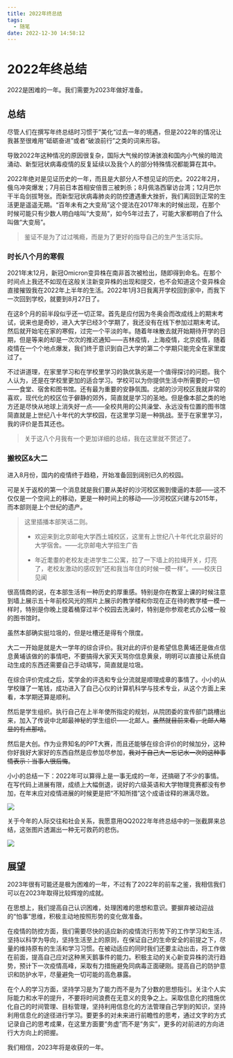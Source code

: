 ```yaml
---
title: 2022年终总结
tags:
  - 随笔
date: 2022-12-30 14:58:12
---
```



# 2022年终总结

2022是困难的一年。我们需要为2023年做好准备。

<!--more-->

## 总结

尽管人们在撰写年终总结时习惯于”美化“过去一年的境遇，但是2022年的情况让我甚至很难用”砥砺奋进”或者“破浪前行”之类的词来形容。

导致2022年这种情况的原因很复杂，国际大气候的惊涛骇浪和国内小气候的暗流涌动、新型冠状病毒疫情的反复延续以及我个人的部分特殊情况都能算在其中。

2022年绝对是见证历史的一年，而且是大部分人不想见证的历史。2022年2月，俄乌冲突爆发；7月前日本首相安倍晋三被刺杀；8月佩洛西窜访台湾；12月巴尔干半岛剑拔弩张。而新型冠状病毒肺炎的防控遭遇重大挫折，我们离回到正常的生活更是遥遥无期。“百年未有之大变局”这个提法在2017年末的时候出现，在那个时候可能只有少数人明白啥叫“大变局”，如今5年过去了，可能大家都明白了什么叫做“大变局”。

> 鉴证不是为了过过嘴瘾，而是为了更好的指导自己的生产生活实际。

### 时长八个月的寒假

2021年末12月，新冠Omicron变异株在南非首次被检出，随即得到命名。在那个时间点上我还不如现在这般关注新变异株的出现和提交，也不会知道这个变异株会直接摧毁我在2022年上半年的生活。2022年1月3日我离开学校回到家中，而我下一次回到学校，就要到8月27日了。

在这8个月的前半段似乎还一切正常。首先是应付因为冬奥会而改成线上的期末考试，说来也是奇妙，进入大学已经3个学期了，我还没有在线下参加过期末考试。然后就开始宅在家的寒假，过完一个平淡的年。随着年味散去就开始期待开学的日期，但是等来的却是一次次的推迟通知——吉林疫情，上海疫情，北京疫情，随着疫情在一个个地点爆发，我们终于意识到自己大学的第二个学期只能完全在家里度过了。

不过讲道理，在家里学习和在学校里学习的孰优孰劣是一个值得探讨的问题。我个人认为，还是在学校里更加的适合学习。学校可以为你提供生活中所需要的一切——食堂、宿舍和图书馆。还有最为重要的安静氛围。北邮的沙河校区我就非常的喜欢，现代化的校区位于僻静的郊外，简直就是学习的圣地。但是像本部之类的地方还是尽快从地球上消失好一点——全校共用的公共澡堂、永远没有位置的图书馆简直就是上世纪八十年代的大学校园，在这里学习是一种挑战。至于在家里学习，我的评价是吾其还也。

> 关于这八个月我有一个更加详细的总结，我在这里就不赘述了。

### 搬校区&大二

进入8月份，国内的疫情终于趋稳，开始准备回到阔别已久的校园。

可是关于返校的第一个消息就是我们要从美好的沙河校区搬到傻逼的本部——这不仅仅是一个空间上的移动，更是一种时间上的移动——沙河校区兴建与2015年，而本部则是上个世纪的遗产。

> 这里插播本部笑话二则。
> 
> - 欢迎来到北京邮电大学西土城校区，这里有上世纪八十年代北京最好的大学宿舍。——北京邮电大学招生广告
> 
> - 年近耄耋的老校友走进学生二公寓，拉了一下墙上的拉绳开关，灯亮了，老校友激动的感叹到”还和我当年住的时候一模一样“。——校庆日见闻

很高情商的说，在本部生活有一种历史的厚重感。特别是你在教室上课的时候注意到墙上展示五十年前校风光的照片上展示的教学楼和你现在正在待的教学楼一模一样时，特别是你晚上提着桶穿过半个校园去洗澡时，特别是你参观老式办公楼一般的图书馆时。

虽然本部确实挺垃圾的，但是吐槽还是得有个限度。

大二一开始是就是大一学年的综合评价。我对此的评价是希望信息黄埔还是做点信息黄埔该做的的事情吧，不要搞得大家天天骂你信息黄泉，明明可以直接让系统自动生成的东西还需要自己手动填写，简直就是垃圾。

在综合评价完成之后，奖学金的评选和专业分流就是顺理成章的事情了。小小的从学校赚了一笔钱，成功进入了自己心仪的计算机科学与技术专业，从这个方面上来看，本学期还算是顺利。

然后是学生组织。执行自己在上半年使所指定的规划，从院团委的宣传部门跳槽出来，加入了传说中北邮最神秘的学生组织——北邮人。~~虽然就目前来看，北邮人略显的有点那啥~~。

然后是大创。作为业界知名的PPT大赛，而且还能够在综合评价的时候加分，这种你好我好大家好的东西自然是应参加尽参加，~~我对于自己大一忘记水一次的这种事情表示：当事人很后悔~~。

小小的总结一下：2022年可以算得上是一事无成的一年，还搞砸了不少的事情。在写代码上进展有限，成绩上大幅倒退，说好的六级英语和大学物理竞赛都没有参加，在年末应对疫情进展的时候更是把“不知所措”这个成语诠释的淋漓尽致。

![](2022-12-30-14-26-19-QQ_Image_1672381538441.jpg)

关于今年的人际交往和社会关系，我愿意用QQ2022年年终总结中的一张截屏来总结，这张图片透漏出一种无可救药的悲伤。

![](2022-12-30-14-28-12-QQ_Image_1672381543836.jpg)

## 展望

2023年很有可能还是极为困难的一年，不过有了2022年的前车之鉴，我相信我们可以在2023年取得比较辉煌的成就。

在思想上，我们提高自己认识困难，处理困难的思想和意识。要摒弃被动迎战的“怕事”思维，积极主动地按照形势的变化做准备。

在疫情的防控方面，我们需要尽快的适应新的疫情流行形势下的工作学习和生活，坚持以科学为导向，坚持生活至上的原则，在保证自己的生命安全的前提之下，尽量的维持原有的生活和学习习惯。在被动适应的同时我们还要主动出击，将工作做在前面，提高自己应对这种黑天鹅事件的能力。积极主动的关心新变异株的流行趋势，预计下一次疫情高峰，采取有力措施避免同病毒正面硬刚。提高自己的防护意识和防护水平，尽量避免一切可能的高危暴露。

在个人的学习方面，坚持学习是为了能力而不是为了分数的思想指引。关注个人实际能力和水平的提升，不要将时间浪费在无意义的竞争之上。采取信息化的措施优化自己的时间管理、目标管理，坚持利用信息化的方法管理自己学到的知识，坚持利用信息化的途径进行学习。要更多的对未来进行前瞻性的思考，通过文字的方式记录自己的思考成果，在这里方面要“务虚”而不是“务实”，更多的对前进的方向进行大方向上的把握。

我们相信，2023年将是收获的一年。
